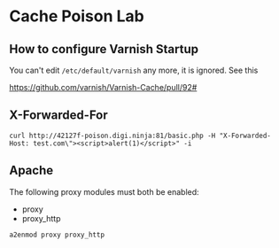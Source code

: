 # Cache Poison Lab

## How to configure Varnish Startup

You can't edit `/etc/default/varnish` any more, it is ignored. See this

<https://github.com/varnish/Varnish-Cache/pull/92#>


## X-Forwarded-For

```
curl http://42127f-poison.digi.ninja:81/basic.php -H "X-Forwarded-Host: test.com\"><script>alert(1)</script>" -i

```

## Apache

The following proxy modules must both be enabled:

* proxy
* proxy_http

```
a2enmod proxy proxy_http
```

